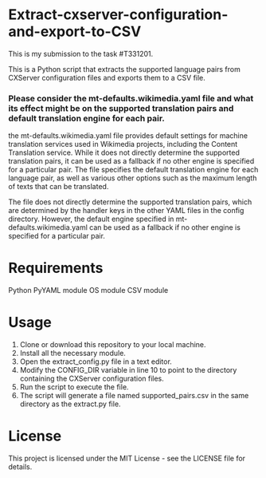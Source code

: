 # Extract-cxserver-configuration-and-export-to-CSV
This is my submission to the task #T331201.

This is a Python script that extracts the supported language pairs from CXServer configuration files and exports them to a CSV file.
### Please consider the mt-defaults.wikimedia.yaml file and what its effect might be on the supported translation pairs and default translation engine for each pair.
 the mt-defaults.wikimedia.yaml file provides default settings for machine translation services used in Wikimedia projects, including the Content Translation service. While it does not directly determine the supported translation pairs, it can be used as a fallback if no other engine is specified for a particular pair. The file specifies the default translation engine for each language pair, as well as various other options such as the maximum length of texts that can be translated.

The file does not directly determine the supported translation pairs, which are determined by the handler keys in the other YAML files in the config directory. However, the default engine specified in mt-defaults.wikimedia.yaml can be used as a fallback if no other engine is specified for a particular pair.

# Requirements
 Python 
 PyYAML module
 OS module
 CSV module
 
# Usage
 1. Clone or download this repository to your local machine.
 2. Install all the necessary module.
 3. Open the extract_config.py file in a text editor.
 4. Modify the CONFIG_DIR variable in line 10 to point to the directory containing the CXServer configuration files.
 5. Run the script to execute the file.
 6. The script will generate a file named supported_pairs.csv in the same directory as the extract.py file. 

# License
  This project is licensed under the MIT License - see the LICENSE file for details.


